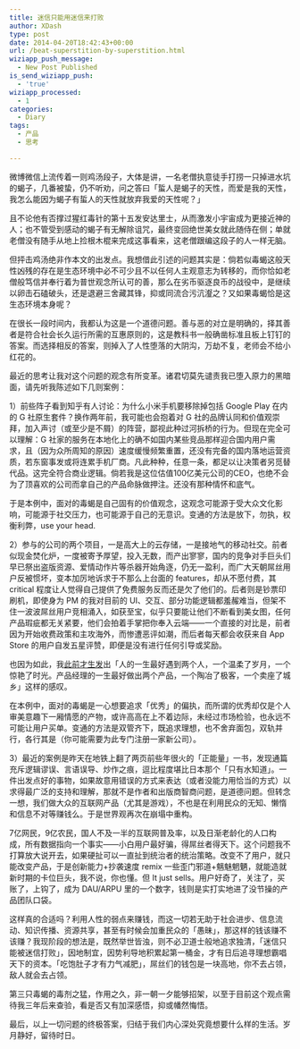 ```yaml
---
title: 迷信只能用迷信来打败
author: XDash
type: post
date: 2014-04-20T18:42:43+00:00
url: /beat-superstition-by-superstition.html
wiziapp_push_message:
  - New Post Published
is_send_wiziapp_push:
  - 'true'
wiziapp_processed:
  - 1
categories:
  - Diary
tags:
  - 产品
  - 思考

---
```

微博微信上流传着一则鸡汤段子，大体是讲，一名老僧执意徒手打捞一只掉进水坑的蝎子，几番被蛰，仍不听劝，问之答曰「蜇人是蝎子的天性，而爱是我的天性，我怎么能因为蝎子有蜇人的天性就放弃我爱的天性呢？」

且不论他有否撑过猩红毒针的第十五发安达里士，从而激发小宇宙成为更接近神的人；也不管受到感动的蝎子有无解除诅咒，最终变回绝世美女就此随侍在侧；单就老僧没有随手从地上捡根木棍来完成这事看来，这老僧跟编这段子的人一样无脑。

但抨击鸡汤绝非作本文的出发点。我想借此引述的问题其实是：倘若似毒蝎这般天性凶残的存在是生态环境中必不可少且不以任何人主观意志为转移的，而你恰如老僧般笃信并奉行着为普世观念所认可的善，那么在劣币驱逐良币的战役中，是继续以卵击石磕破头，还是退避三舍藏其锋，抑或同流合污沆瀣之？又如果毒蝎恰是这生态环境本身呢？

在很长一段时间内，我都认为这是一个道德问题。善与恶的对立是明确的，择其善者是符合社会长久运行所需的互惠原则的，这是教科书一般确凿标准且板上钉钉的答案。而选择相反的答案，则掉入了人性堕落的大阴沟，万劫不复，老师会不给小红花的。

最近的思考让我对这个问题的观念有所变革。诸君切莫先谴责我已堕入原力的黑暗面，请先听我陈述如下几则案例：

1）前些阵子看到知乎有人讨论：为什么小米手机要移除掉包括 Google Play 在内的 G 社原生套件？换作两年前，我可能也会抱着对 G 社的品牌认同和价值观崇拜，加入声讨（或至少是不屑）的阵营，鄙视此种过河拆桥的行为。但现在完全可以理解：G 社家的服务在本地化上的确不如国内某些竞品那样迎合国内用户需求，且（因为众所周知的原因）速度缓慢频繁重置，还没有完备的国内落地运营资质，若东窗事发或将连累手机厂商。凡此种种，任意一条，都足以让决策者另觅替代品。这完全符合商业逻辑。倘若我是这位估值100亿美元公司的CEO，也绝不会为了顶喜欢的公司而拿自己的产品命脉做押注。还没有那种情怀和底气。

<!--more--> 于是本例中，面对的毒蝎是自己固有的价值观念，这观念可能源于受大众文化影响，可能源于社交压力，也可能源于自己的无意识。变通的方法是放下，勿执，权衡利弊，use your head.

2）参与的公司的两个项目，一是高大上的云存储，一是接地气的移动社交。前者似现金焚化炉，一度被寄予厚望，投入无数，而产出寥寥，国内的竞争对手巨头们早已祭出盗版资源、爱情动作片等杀器开始角逐，仍无一盈利，而广大天朝屌丝用户反被惯坏，变本加厉地诉求于不那么上台面的 features，却从不愿付费，其 critical 程度让人觉得自己提供了免费服务反而还是欠了他们的。后者则是钞票印刷机，即使身为 PM 的我对目前的 UI、交互、部分功能逻辑都羞赧难当，但架不住一波波屌丝用户竞相涌入，如获至宝，似乎只要能让他们不断看到美女图，任何产品瑕疵都无关紧要，他们会拍着手掌把你奉入云端——一个直接的对比是，前者因为开始收费政策和主攻海外，而惨遭恶评如潮，而后者每天都会收获来自 App Store 的用户自发五星评赞，即便是没有进行任何引导或奖励。

也因为如此，我[此前才生发][1]出「人的一生最好遇到两个人，一个温柔了岁月，一个惊艳了时光。产品经理的一生最好做出两个产品，一个陶冶了极客，一个卖座了城乡」这样的感叹。

在本例中，面对的毒蝎是一心想要追求「优秀」的偏执，而所谓的优秀却仅是个人审美意趣下一厢情愿的产物，或许高高在上不着边际，未经过市场检验，也永远不可能让用户买单。变通的方法是双管齐下，既追求理想，也不舍弃面包，双轨并行，各行其是（你可能需要为此专门注册一家新公司）。

3）最近的案例是昨天在地铁上翻了两页前些年很火的「正能量」一书，发现通篇充斥逻辑谬误、言语误导、炒作之痕，逗比程度堪比日本那个「只有水知道」。一件出发点好的事物，如果故意用错误的方式来表达（或者没能力用恰当的方式）以求得最广泛的支持和理解，那就不是作者和出版商智商问题，是道德问题。但转念一想，我们做大众的互联网产品（尤其是游戏），不也是在利用民众的无知、懒惰和信息不对等赚钱么。于是世界观再次在崩塌中重构。

7亿网民，9亿农民，国人不及一半的互联网普及率，以及日渐老龄化的人口构成，所有数据指向一个事实——小白用户最好骗，得屌丝者得天下。这个问题我不打算放大说开去，如果硬扯可以一直扯到统治者的统治策略。改变不了用户，就只能改变产品，于是创新能力+抄袭速度 remix 一些歪门邪道+魑魅魍魉，就能造就新时期的卡位巨头，我不说，你也懂。但 It just sells。用户好奇了，关注了，买账了，上钩了，成为 DAU/ARPU 里的一个数字，钱则是实打实地进了没节操的产品团队口袋。

这样真的合适吗？利用人性的弱点来赚钱，而这一切若无助于社会进步、信息流动、知识传播、资源共享，甚至有时候会加重民众的「愚昧」，那这样的钱该赚不该赚？我现阶段的想法是，既然举世皆浊，则不必卫道士般地追求独清，「迷信只能被迷信打败」，因地制宜，因势利导地积累起第一桶金，才有日后追寻理想霸唱天下的资本。「吃饱肚子才有力气减肥」，屌丝们的钱包是一块高地，你不去占领，敌人就会去占领。

第三只毒蝎的毒剂之猛，作用之久，非一朝一夕能够招架，以至于目前这个观点需待我三年后来查验，看是否又有加深感悟，抑或幡然悔悟。

最后，以上一切问题的终极答案，归结于我们内心深处究竟想要什么样的生活。岁月静好，留待时日。

 [1]: http://www.fanbing.net/my-2013-review.html